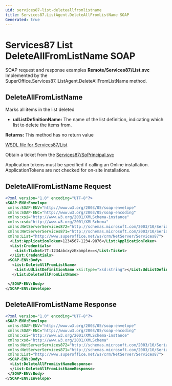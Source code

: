 ```yaml
---
uid: services87-list-deleteallfromlistname
title: Services87.ListAgent.DeleteAllFromListName SOAP
Generated: true
---
```


# Services87 List DeleteAllFromListName SOAP

SOAP request and response examples **Remote/Services87/List.svc**
Implemented by the <see cref="M:SuperOffice.Services87.IListAgent.DeleteAllFromListName">SuperOffice.Services87.IListAgent.DeleteAllFromListName</see> method.

## DeleteAllFromListName

Marks all items in the list deleted

* **udListDefinitionName:** The name of the list definition, indicating which list to delete the items from.

**Returns:** This method has no return value


[WSDL file for Services87/List](../Services87-List.md)

Obtain a ticket from the [Services87/SoPrincipal.svc](../SoPrincipal/SoPrincipal.md)

Application tokens must be specified if calling an Online installation. ApplicationTokens are not checked for on-site installations.

## DeleteAllFromListName Request

```xml
<?xml version="1.0" encoding="UTF-8"?>
<SOAP-ENV:Envelope
 xmlns:SOAP-ENV="http://www.w3.org/2003/05/soap-envelope"
 xmlns:SOAP-ENC="http://www.w3.org/2003/05/soap-encoding"
 xmlns:xsi="http://www.w3.org/2001/XMLSchema-instance"
 xmlns:xsd="http://www.w3.org/2001/XMLSchema"
 xmlns:NetServerServices872="http://schemas.microsoft.com/2003/10/Serialization/Arrays"
 xmlns:NetServerServices871="http://schemas.microsoft.com/2003/10/Serialization/"
 xmlns:List="http://www.superoffice.net/ws/crm/NetServer/Services87">
  <List:ApplicationToken>1234567-1234-9876</List:ApplicationToken>
  <List:Credentials>
    <List:Ticket>7T:1234abcxyzExample==</List:Ticket>
  </List:Credentials>
 <SOAP-ENV:Body>
   <List:DeleteAllFromListName>
    <List:UdListDefinitionName xsi:type="xsd:string"></List:UdListDefinitionName>
   </List:DeleteAllFromListName>

 </SOAP-ENV:Body>
</SOAP-ENV:Envelope>

```


## DeleteAllFromListName Response

```xml
<?xml version="1.0" encoding="UTF-8"?>
<SOAP-ENV:Envelope
 xmlns:SOAP-ENV="http://www.w3.org/2003/05/soap-envelope"
 xmlns:SOAP-ENC="http://www.w3.org/2003/05/soap-encoding"
 xmlns:xsi="http://www.w3.org/2001/XMLSchema-instance"
 xmlns:xsd="http://www.w3.org/2001/XMLSchema"
 xmlns:NetServerServices872="http://schemas.microsoft.com/2003/10/Serialization/Arrays"
 xmlns:NetServerServices871="http://schemas.microsoft.com/2003/10/Serialization/"
 xmlns:List="http://www.superoffice.net/ws/crm/NetServer/Services87">
 <SOAP-ENV:Body>
  <List:DeleteAllFromListNameResponse>
  </List:DeleteAllFromListNameResponse>
 </SOAP-ENV:Body>
</SOAP-ENV:Envelope>

```

